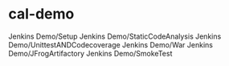 # cal-demo
Jenkins Demo/Setup
Jenkins Demo/StaticCodeAnalysis
Jenkins Demo/UnittestANDCodecoverage
Jenkins Demo/War
Jenkins Demo/JFrogArtifactory
Jenkins Demo/SmokeTest
